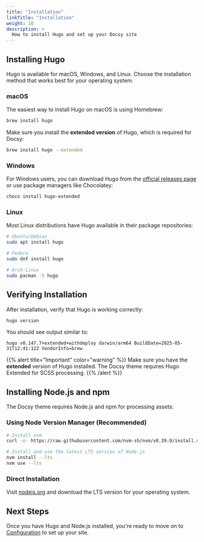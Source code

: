 ```yaml
---
title: "Installation"
linkTitle: "Installation"
weight: 10
description: >
  How to install Hugo and set up your Docsy site
---
```


## Installing Hugo

Hugo is available for macOS, Windows, and Linux. Choose the installation method that works best for your operating system.

### macOS

The easiest way to install Hugo on macOS is using Homebrew:

```bash
brew install hugo
```

Make sure you install the **extended version** of Hugo, which is required for Docsy:

```bash
brew install hugo --extended
```

### Windows

For Windows users, you can download Hugo from the [official releases page](https://github.com/gohugoio/hugo/releases) or use package managers like Chocolatey:

```bash
choco install hugo-extended
```

### Linux

Most Linux distributions have Hugo available in their package repositories:

```bash
# Ubuntu/Debian
sudo apt install hugo

# Fedora
sudo dnf install hugo

# Arch Linux
sudo pacman -S hugo
```

## Verifying Installation

After installation, verify that Hugo is working correctly:

```bash
hugo version
```

You should see output similar to:
```
hugo v0.147.7+extended+withdeploy darwin/arm64 BuildDate=2025-05-31T12:41:12Z VendorInfo=brew
```

{{% alert title="Important" color="warning" %}}
Make sure you have the **extended** version of Hugo installed. The Docsy theme requires Hugo Extended for SCSS processing.
{{% /alert %}}

## Installing Node.js and npm

The Docsy theme requires Node.js and npm for processing assets:

### Using Node Version Manager (Recommended)

```bash
# Install nvm
curl -o- https://raw.githubusercontent.com/nvm-sh/nvm/v0.39.0/install.sh | bash

# Install and use the latest LTS version of Node.js
nvm install --lts
nvm use --lts
```

### Direct Installation

Visit [nodejs.org](https://nodejs.org/) and download the LTS version for your operating system.

## Next Steps

Once you have Hugo and Node.js installed, you're ready to move on to [Configuration](../configuration/) to set up your site. 